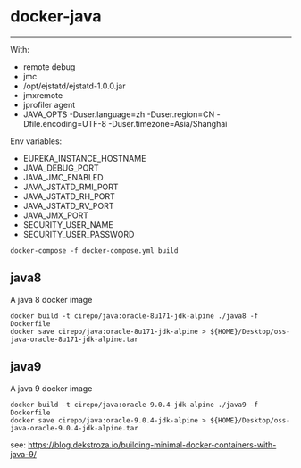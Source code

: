 # docker-java
-----

With:

- remote debug
- jmc
- /opt/ejstatd/ejstatd-1.0.0.jar
- jmxremote
- jprofiler agent
- JAVA_OPTS -Duser.language=zh -Duser.region=CN -Dfile.encoding=UTF-8 -Duser.timezone=Asia/Shanghai

Env variables:

- EUREKA_INSTANCE_HOSTNAME
- JAVA_DEBUG_PORT
- JAVA_JMC_ENABLED
- JAVA_JSTATD_RMI_PORT
- JAVA_JSTATD_RH_PORT
- JAVA_JSTATD_RV_PORT
- JAVA_JMX_PORT
- SECURITY_USER_NAME
- SECURITY_USER_PASSWORD

```
docker-compose -f docker-compose.yml build
```

## java8
A java 8 docker image

```
docker build -t cirepo/java:oracle-8u171-jdk-alpine ./java8 -f Dockerfile
docker save cirepo/java:oracle-8u171-jdk-alpine > ${HOME}/Desktop/oss-java-oracle-8u171-jdk-alpine.tar
```


## java9
A java 9 docker image

```
docker build -t cirepo/java:oracle-9.0.4-jdk-alpine ./java9 -f Dockerfile
docker save cirepo/java:oracle-9.0.4-jdk-alpine > ${HOME}/Desktop/oss-java-oracle-9.0.4-jdk-alpine.tar
```

see: https://blog.dekstroza.io/building-minimal-docker-containers-with-java-9/
